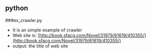 ## python

###ex_crawler.py
- It is an simple example of crawler
- Web site is: [http://book.sfacg.com/Novel/31979/61619/410355/](http://book.sfacg.com/Novel/31979/61619/410355/)
- output: the title of web site
